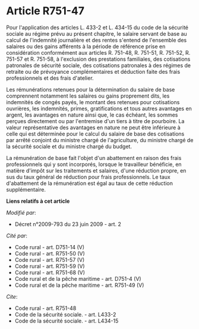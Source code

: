 # Article R751-47

Pour l'application des articles L. 433-2 et L. 434-15 du code de la sécurité sociale au régime prévu au présent chapitre, le
salaire servant de base au calcul de l'indemnité journalière et des rentes s'entend de l'ensemble des salaires ou des gains
afférents à la période de référence prise en considération conformément aux articles R. 751-48, R. 751-51, R. 751-52, R.
751-57 et R. 751-58, à l'exclusion des prestations familiales, des cotisations patronales de sécurité sociale, des
cotisations patronales à des régimes de retraite ou de prévoyance complémentaires et déduction faite des frais professionnels
et des frais d'atelier. 

Les rémunérations retenues pour la détermination du salaire de base comprennent notamment les salaires ou gains proprement
dits, les indemnités de congés payés, le montant des retenues pour cotisations ouvrières, les indemnités, primes,
gratifications et tous autres avantages en argent, les avantages en nature ainsi que, le cas échéant, les sommes perçues
directement ou par l'entremise d'un tiers à titre de pourboire. La valeur représentative des avantages en nature ne peut être
inférieure à celle qui est déterminée pour le calcul du salaire de base des cotisations par arrêté conjoint du ministre
chargé de l'agriculture, du ministre chargé de la sécurité sociale et du ministre chargé du budget. 

La rémunération de base fait l'objet d'un abattement en raison des frais professionnels qui y sont incorporés, lorsque le
travailleur bénéficie, en matière d'impôt sur les traitements et salaires, d'une réduction propre, en sus du taux général de
réduction pour frais professionnels. Le taux d'abattement de la rémunération est égal au taux de cette réduction
supplémentaire.

**Liens relatifs à cet article**

_Modifié par_:

  - Décret n°2009-793 du 23 juin 2009 - art. 2

_Cité par_:

  - Code rural - art. D751-14 (V)
  - Code rural - art. R751-50 (V)
  - Code rural - art. R751-57 (V)
  - Code rural - art. R751-59 (V)
  - Code rural - art. R751-68 (V)
  - Code rural et de la pêche maritime - art. D751-4 (V)
  - Code rural et de la pêche maritime - art. R751-49 (V)

_Cite_:

  - Code rural - art. R751-48
  - Code de la sécurité sociale. - art. L433-2
  - Code de la sécurité sociale. - art. L434-15
